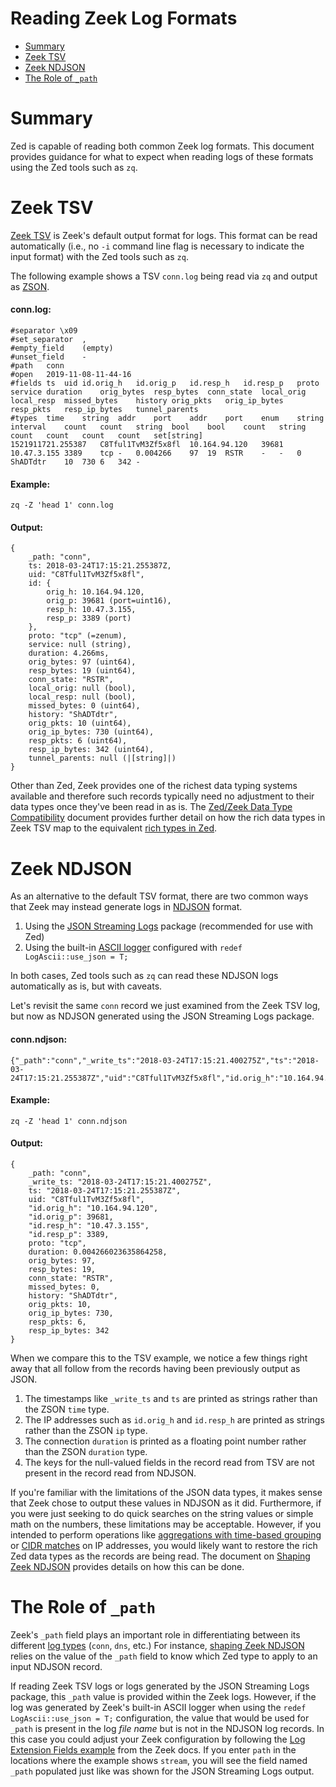 # Reading Zeek Log Formats

- [Summary](#summary)
- [Zeek TSV](#zeek-tsv)
- [Zeek NDJSON](#zeek-ndjson)
- [The Role of `_path`](#the-role-of-_path)

# Summary

Zed is capable of reading both common Zeek log formats. This document
provides guidance for what to expect when reading logs of these formats using
the Zed tools such as `zq`.

# Zeek TSV

[Zeek TSV](https://docs.zeek.org/en/master/log-formats.html#zeek-tsv-format-logs)
is Zeek's default output format for logs. This format can be read automatically
(i.e., no `-i` command line flag is necessary to indicate the input format)
with the Zed tools such as `zq`.

The following example shows a TSV `conn.log` being read via `zq` and
output as [ZSON](../docs/formats/zson.md).

#### conn.log:

```mdtest-input conn.log
#separator \x09
#set_separator	,
#empty_field	(empty)
#unset_field	-
#path	conn
#open	2019-11-08-11-44-16
#fields	ts	uid	id.orig_h	id.orig_p	id.resp_h	id.resp_p	proto	service	duration	orig_bytes	resp_bytes	conn_state	local_orig	local_resp	missed_bytes	history	orig_pkts	orig_ip_bytes	resp_pkts	resp_ip_bytes	tunnel_parents
#types	time	string	addr	port	addr	port	enum	string	interval	count	count	string	bool	bool	count	string	count	count	count	count	set[string]
1521911721.255387	C8Tful1TvM3Zf5x8fl	10.164.94.120	39681	10.47.3.155	3389	tcp	-	0.004266	97	19	RSTR	-	-	0	ShADTdtr	10	730	6	342	-
```

#### Example:

```mdtest-command
zq -Z 'head 1' conn.log
```

#### Output:
```mdtest-output
{
    _path: "conn",
    ts: 2018-03-24T17:15:21.255387Z,
    uid: "C8Tful1TvM3Zf5x8fl",
    id: {
        orig_h: 10.164.94.120,
        orig_p: 39681 (port=uint16),
        resp_h: 10.47.3.155,
        resp_p: 3389 (port)
    },
    proto: "tcp" (=zenum),
    service: null (string),
    duration: 4.266ms,
    orig_bytes: 97 (uint64),
    resp_bytes: 19 (uint64),
    conn_state: "RSTR",
    local_orig: null (bool),
    local_resp: null (bool),
    missed_bytes: 0 (uint64),
    history: "ShADTdtr",
    orig_pkts: 10 (uint64),
    orig_ip_bytes: 730 (uint64),
    resp_pkts: 6 (uint64),
    resp_ip_bytes: 342 (uint64),
    tunnel_parents: null (|[string]|)
}
```

Other than Zed, Zeek provides one of the richest data typing systems available
and therefore such records typically need no adjustment to their data types
once they've been read in as is. The
[Zed/Zeek Data Type Compatibility](Data-Type-Compatibility.md) document
provides further detail on how the rich data types in Zeek TSV map to the
equivalent [rich types in Zed](../docs/formats/zson.md#33-primitive-values).

# Zeek NDJSON

As an alternative to the default TSV format, there are two common ways that
Zeek may instead generate logs in [NDJSON](http://ndjson.org/) format.

1. Using the [JSON Streaming Logs](https://github.com/corelight/json-streaming-logs)
   package (recommended for use with Zed)
2. Using the built-in [ASCII logger](https://docs.zeek.org/en/current/scripts/base/frameworks/logging/writers/ascii.zeek.html)
   configured with `redef LogAscii::use_json = T;`

In both cases, Zed tools such as `zq` can read these NDJSON logs automatically
as is, but with caveats.

Let's revisit the same `conn` record we just examined from the Zeek TSV
log, but now as NDJSON generated using the JSON Streaming Logs package.

#### conn.ndjson:

```mdtest-input conn.ndjson
{"_path":"conn","_write_ts":"2018-03-24T17:15:21.400275Z","ts":"2018-03-24T17:15:21.255387Z","uid":"C8Tful1TvM3Zf5x8fl","id.orig_h":"10.164.94.120","id.orig_p":39681,"id.resp_h":"10.47.3.155","id.resp_p":3389,"proto":"tcp","duration":0.004266023635864258,"orig_bytes":97,"resp_bytes":19,"conn_state":"RSTR","missed_bytes":0,"history":"ShADTdtr","orig_pkts":10,"orig_ip_bytes":730,"resp_pkts":6,"resp_ip_bytes":342}
```

#### Example:

```mdtest-command
zq -Z 'head 1' conn.ndjson
```

#### Output:
```mdtest-output
{
    _path: "conn",
    _write_ts: "2018-03-24T17:15:21.400275Z",
    ts: "2018-03-24T17:15:21.255387Z",
    uid: "C8Tful1TvM3Zf5x8fl",
    "id.orig_h": "10.164.94.120",
    "id.orig_p": 39681,
    "id.resp_h": "10.47.3.155",
    "id.resp_p": 3389,
    proto: "tcp",
    duration: 0.004266023635864258,
    orig_bytes: 97,
    resp_bytes: 19,
    conn_state: "RSTR",
    missed_bytes: 0,
    history: "ShADTdtr",
    orig_pkts: 10,
    orig_ip_bytes: 730,
    resp_pkts: 6,
    resp_ip_bytes: 342
}
```

When we compare this to the TSV example, we notice a few things right away that
all follow from the records having been previously output as JSON.

1. The timestamps like `_write_ts` and `ts` are printed as strings rather than
   the ZSON `time` type.
2. The IP addresses such as `id.orig_h` and `id.resp_h` are printed as strings
   rather than the ZSON `ip` type.
3. The connection `duration` is printed as a floating point number rather than
   the ZSON `duration` type.
4. The keys for the null-valued fields in the record read from
   TSV are not present in the record read from NDJSON.

If you're familiar with the limitations of the JSON data types, it makes sense
that Zeek chose to output these values in NDJSON as it did. Furthermore, if
you were just seeking to do quick searches on the string values or simple math
on the numbers, these limitations may be acceptable. However, if you intended
to perform operations like
[aggregations with time-based grouping](../docs/language/grouping.md#time-grouping---every)
or [CIDR matches](../docs/language/search-syntax.md#example-14)
on IP addresses, you would likely want to restore the rich Zed data types as
the records are being read. The document on [Shaping Zeek NDJSON](Shaping-Zeek-NDJSON.md)
provides details on how this can be done.

# The Role of `_path`

Zeek's `_path` field plays an important role in differentiating between its
different [log types](https://docs.zeek.org/en/master/script-reference/log-files.html)
(`conn`, `dns`, etc.) For instance,
[shaping Zeek NDJSON](Shaping-Zeek-NDJSON.md) relies on the value of
the `_path` field to know which Zed type to apply to an input NDJSON
record.

If reading Zeek TSV logs or logs generated by the JSON Streaming Logs
package, this `_path` value is provided within the Zeek logs. However, if the
log was generated by Zeek's built-in ASCII logger when using the
`redef LogAscii::use_json = T;` configuration, the value that would be used for
`_path` is present in the log _file name_ but is not in the NDJSON log
records. In this case you could adjust your Zeek configuration by following the
[Log Extension Fields example](https://docs.zeek.org/en/master/frameworks/logging.html#log-extension-fields)
from the Zeek docs. If you enter `path` in the locations where the example
shows `stream`, you will see the field named `_path` populated just like was
shown for the JSON Streaming Logs output.
